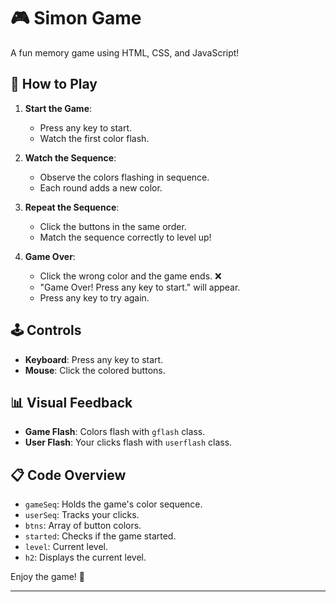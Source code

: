# 🎮 Simon Game

A fun memory game using HTML, CSS, and JavaScript!

## 🚀 How to Play

1. **Start the Game**: 
   - Press any key to start.
   - Watch the first color flash.

2. **Watch the Sequence**:
   - Observe the colors flashing in sequence.
   - Each round adds a new color.

3. **Repeat the Sequence**:
   - Click the buttons in the same order.
   - Match the sequence correctly to level up!

4. **Game Over**:
   - Click the wrong color and the game ends. ❌
   - "Game Over! Press any key to start." will appear.
   - Press any key to try again.

## 🕹️ Controls

- **Keyboard**: Press any key to start.
- **Mouse**: Click the colored buttons.

## 📊 Visual Feedback

- **Game Flash**: Colors flash with `gflash` class.
- **User Flash**: Your clicks flash with `userflash` class.

## 📋 Code Overview

- `gameSeq`: Holds the game's color sequence.
- `userSeq`: Tracks your clicks.
- `btns`: Array of button colors.
- `started`: Checks if the game started.
- `level`: Current level.
- `h2`: Displays the current level.

Enjoy the game! 🎉

---
